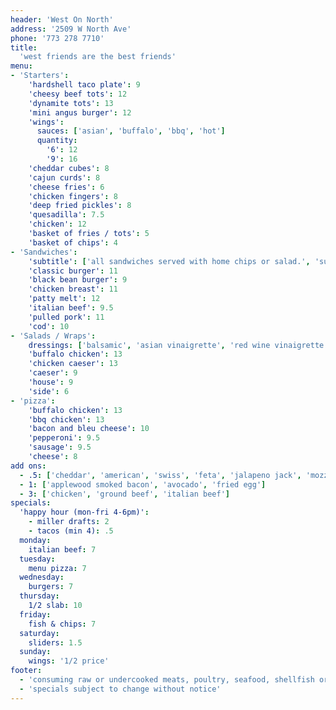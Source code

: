 ```yaml
---
header: 'West On North'
address: '2509 W North Ave'
phone: '773 278 7710'
title:
  'west friends are the best friends'
menu:
- 'Starters':
    'hardshell taco plate': 9
    'cheesy beef tots': 12
    'dynamite tots': 13
    'mini angus burger': 12
    'wings':
      sauces: ['asian', 'buffalo', 'bbq', 'hot']
      quantity: 
        '6': 12
        '9': 16
    'cheddar cubes': 8
    'cajun curds': 8
    'cheese fries': 6
    'chicken fingers': 8
    'deep fried pickles': 8
    'quesadilla': 7.5
    'chicken': 12
    'basket of fries / tots': 5
    'basket of chips': 4
- 'Sandwiches':
    'subtitle': ['all sandwiches served with home chips or salad.', 'substitute fries or tots for $2']
    'classic burger': 11
    'black bean burger': 9
    'chicken breast': 11
    'patty melt': 12
    'italian beef': 9.5
    'pulled pork': 11
    'cod': 10
- 'Salads / Wraps':
    dressings: ['balsamic', 'asian vinaigrette', 'red wine vinaigrette', 'bleu cheese', '1000 isl', 'creamy garlic', 'ranch']
    'buffalo chicken': 13
    'chicken caeser': 13
    'caeser': 9
    'house': 9
    'side': 6
- 'pizza':
    'buffalo chicken': 13
    'bbq chicken': 13
    'bacon and bleu cheese': 10
    'pepperoni': 9.5
    'sausage': 9.5
    'cheese': 8
add ons: 
  - .5: ['cheddar', 'american', 'swiss', 'feta', 'jalapeno jack', 'mozzarella', 'crumbled bleu', 'parmesan', 'goat cheese', 'carmalized onions', 'grilled mushrooms', 'jalapenos', 'olives', 'sour cream', 'buffalo sauce', 'bourbon bbq sauce', 'asian wing sauce', 'hot wing sauce', 'tzatziki sauce', 'saurkraut', 'cajun seasoning']
  - 1: ['applewood smoked bacon', 'avocado', 'fried egg']
  - 3: ['chicken', 'ground beef', 'italian beef']
specials:
  'happy hour (mon-fri 4-6pm)':
    - miller drafts: 2
    - tacos (min 4): .5
  monday: 
    italian beef: 7
  tuesday: 
    menu pizza: 7
  wednesday: 
    burgers: 7
  thursday: 
    1/2 slab: 10
  friday: 
    fish & chips: 7
  saturday: 
    sliders: 1.5
  sunday: 
    wings: '1/2 price'
footer:
  - 'consuming raw or undercooked meats, poultry, seafood, shellfish or eggs may increase the risk of foodborne illness'
  - 'specials subject to change without notice'
---
```

